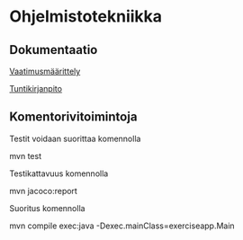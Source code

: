 # Ohjelmistotekniikka
## Dokumentaatio
[Vaatimusmäärittely](https://github.com/tvaskisalo/ot-harjoitustyo/blob/master/dokumentaatio/vaatimusmaarittely.md)

[Tuntikirjanpito](https://github.com/tvaskisalo/ot-harjoitustyo/blob/master/dokumentaatio/tuntikirjanpito.md)
## Komentorivitoimintoja

Testit voidaan suorittaa komennolla 

mvn test

Testikattavuus komennolla

mvn jacoco:report

Suoritus komennolla

mvn compile exec:java -Dexec.mainClass=exerciseapp.Main

